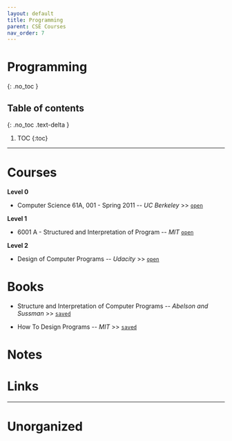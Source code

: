 ```yaml
---
layout: default
title: Programming
parent: CSE Courses
nav_order: 7
---
```


# Programming
{: .no_toc }

## Table of contents
{: .no_toc .text-delta }

1. TOC
{:toc}

---

# Courses

__Level 0__

- Computer Science 61A, 001 - Spring 2011 -- *UC Berkeley* >> [`open`](https://archive.org/details/ucberkeley-webcast-PL3E89002AA9B9879E?sort=titleSorter)

__Level 1__

- 6001 A - Structured and Interpretation of Program -- *MIT* [`open`](https://ocw.mit.edu/courses/electrical-engineering-and-computer-science/6-001-structure-and-interpretation-of-computer-programs-spring-2005/video-lectures/)

__Level 2__

- Design of Computer Programs -- *Udacity* >> [`open`](https://classroom.udacity.com/courses/cs212)

# Books

- Structure and Interpretation of Computer Programs -- *Abelson and Sussman* >> [`saved`](file:///media/rishi/d057170c-fade-44e6-a98a-5028064c1c84/Computer%20Science/Compilers/sicp.pdf)

- How To Design Programs -- *MIT* >> [`saved`](file:///media/rishi/d057170c-fade-44e6-a98a-5028064c1c84/Computer%20Science/Computer%20Architecture/Matthias%20Felleisen%20-%20How%20to%20Design%20Programs_%20An%20Introduction%20to%20Programming%20and%20Computing-MIT%20Press%20(2018).pdf)

# Notes

# Links

---

# Unorganized

